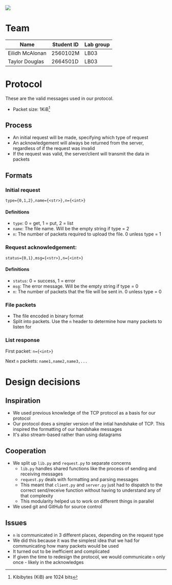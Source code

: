![](https://i.postimg.cc/3W5MCf5w/file-server-logo-professionalbtw.png)

# Team

| Name            | Student ID | Lab group |
| --------------- | ---------- | --------- |
| Eilidh McAlonan | 2560102M   | LB03      |
| Taylor Douglas  | 2664501D   | LB03      |

# Protocol

These are the valid messages used in our protocol.

- Packet size: 1KiB[^1]

## Process

- An initial request will be made, specifying which type of request
- An acknowledgement will always be returned from the server, regardless of if the request was invalid
- If the request was valid, the server/client will transmit the data in packets

## Formats

### Initial request

`type={0,1,2},name={<str>},n={<int>}`

#### Definitions

- `type`: 0 = get, 1 = put, 2 = list
- `name`: The file name. Will be the empty string if type = 2
- `n`: The number of packets required to upload the file. 0 unless type = 1

### Request acknowledgement:

`status={0,1},msg={<str>},n={<int>}`

#### Definitions

- `status`: 0 = success, 1 = error
- `msg`: The error message. Will be the empty string if type = 0
- `n`: The number of packets that the file will be sent in. 0 unless type = 0

### File packets

- The file encoded in binary format
- Split into packets. Use the `n` header to determine how many packets to listen for

### List response

First packet: `n={<int>}`

Next `n` packets: `name1,name2,name3,...`

# Design decisions

## Inspiration

- We used previous knowledge of the TCP protocol as a basis for our protocol
- Our protocol does a simpler version of the intial handshake of TCP. This inspired the formatting of our handshake messages
- It's also stream-based rather than using datagrams

## Cooperation

- We split up `lib.py` and `request.py` to separate concerns
  - `lib.py` handles shared functions like the process of sending and receiving messages
  - `request.py` deals with formatting and parsing messages
  - This meant that `client.py` and `server.py` just had to dispatch to the correct send/receive function without having to understand any of that complexity
  - This modularity helped us to work on different things in parallel
- We used git and GitHub for source control

## Issues

- `n` is communicated in 3 different places, depending on the request type
- We did this because it was the simplest idea that we had for communicating how many packets would be used
- It turned out to be inefficient and complicated
- If given the time to redesign the protocol, we would communicate `n` only once - likely in the acknowledges

[^1]: Kibibytes (KiB) are 1024 bits

